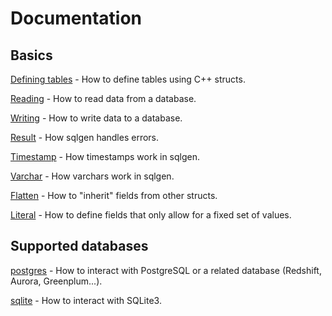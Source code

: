 # Documentation

## Basics

[Defining tables](defining_tables.md) - How to define tables using C++ structs.

[Reading](reading.md) - How to read data from a database.

[Writing](writing.md) - How to write data to a database.

[Result](result.md) - How sqlgen handles errors.

[Timestamp](timestamp.md) - How timestamps work in sqlgen.

[Varchar](varchar.md) - How varchars work in sqlgen.

[Flatten](flatten.md) - How to "inherit" fields from other structs.

[Literal](literal.md) - How to define fields that only allow for a fixed set of values.

## Supported databases

[postgres](postgres.md) - How to interact with PostgreSQL or a related database (Redshift, Aurora, Greenplum...).

[sqlite](sqlite.md) - How to interact with SQLite3. 
